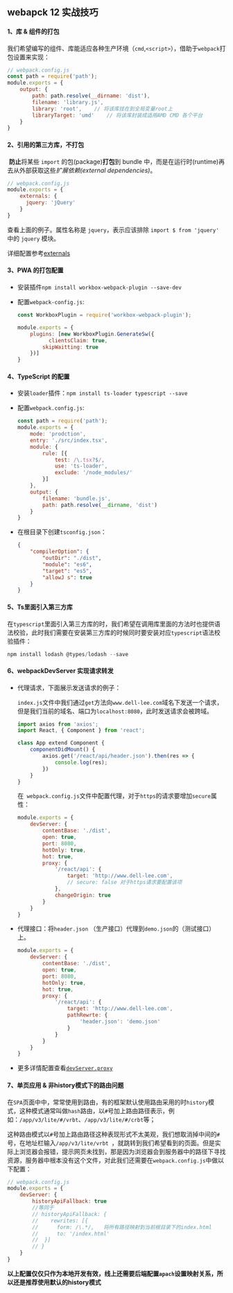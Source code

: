 ## webapck 12 实战技巧

#### 1、库 & 组件的打包

​	我们希望编写的组件、库能适应各种生产环境（`cmd`,`<script>`），借助于`webpack`打包设置来实现：

```js
// webpack.config.js
const path = require('path');
module.exports = {
    output: {
        path: path.resolve(__dirname: 'dist'),
        filename: 'library.js',
        library: 'root',	// 将该库挂在到全局变量root上
        libraryTarget: 'umd'	// 将该库封装成适用AMD CMD 各个平台
    }
}

```

####  2、引用的第三方库，不打包

​	**防止**将某些 `import` 的包(package)**打包**到 bundle 中，而是在运行时(runtime)再去从外部获取这些*扩展依赖(external dependencies)*。

```js
// webpack.config.js
module.exports = {
    externals: {
      jquery: 'jQuery'
    }
}
```

查看上面的例子。属性名称是 `jquery`，表示应该排除 `import $ from 'jquery'` 中的 `jquery` 模块。

详细配置参考[externals][1]

[1]: https://www.webpackjs.com/configuration/externals/	"externals"

#### 3、PWA 的打包配置

+ 安装插件`npm install workbox-webpack-plugin --save-dev`

+ 配置`webpack-config.js`:

  ```js
  const WorkboxPlugin = require('workbox-webpack-plugin');
  
  module.exports = {
      plugins: [new WorkboxPlugin.GenerateSw({
        	clientsClaim: true,
          skipWaitting: true
      })]
  }
  ```

  

#### 4、TypeScript 的配置 

+ 安装`loader`插件：`npm install ts-loader typescript --save`

+ 配置`webpack.config.js`:

  ```js
  const path = require('path');
  module.exports = {
      mode: 'prodction',
      entry: './src/index.tsx',
      module: {
          rule: [{
              test: /\.tsx?$/,
              use: 'ts-loader',
              exclude: '/node_modules/'
          }]
      },
      output: {
          filename: 'bundle.js',
          path: path.resolve(__dirname, 'dist')
      }
  }
  ```

+ 在根目录下创建`tsconfig.json`：

  ```json
  {
      "compilerOption": {
          "outDir": "./dist",
          "module": "es6",
          "target": "es5",
          "allowJ s": true
      }
  }
  ```

#### 5、Ts里面引入第三方库

​	在`typescript`里面引入第三方库的时，我们希望在调用库里面的方法时也提供语法校验，此时我们需要在安装第三方库的时候同时要安装对应`typescript`语法校验插件：

```js
npm install lodash @types/lodash --save
```

#### 6、webpackDevServer 实现请求转发

+ 代理请求，下面展示发送请求的例子：

  `index.js`文件中我们通过`get`方法向`www.dell-lee.com`域名下发送一个请求，但是我们当前的域名、端口为`localhost:8080`，此时发送请求会被跨域。

  ```js
  import axios from 'axios';
  import React, { Component } from 'react';
  
  class App extend Component {
      componentDidMount() {
          axios.get('/react/api/header.json').then(res => {
              console.log(res);
          })
      }
  }
  ```

  在` webpack.config.js`文件中配置代理，对于`https`的请求要增加`secure`属性：

  ```js
  module.exports = {
      devServer: {
          contentBase: './dist',
          open: true,
          port: 8080,
          hotOnly: true,
          hot: true,
          proxy: {
              '/react/api': {
                  target: 'http://www.dell-lee.com',
                  // secure: false 对于https请求要配置该项
              },
              changeOrigin: true	
          }
      }
  }
  ```

+ 代理接口：将`header.json` （生产接口）代理到`demo.json`的（测试接口）上。

  ```js
  module.exports = {
      devServer: {
          contentBase: './dist',
          open: true,
          port: 8080,
          hotOnly: true,
          hot: true,
          proxy: {
              '/react/api': {
                  target: 'http://www.dell-lee.com',
                  pathRewrte: {
                      'header.json': 'demo.json'
                  }
              }
          }
      }
  }
  ```

+ 更多详情配置查看[`devServer.proxy`][2]

  [2]: https://www.webpackjs.com/configuration/dev-server/#devserver-proxy	"devServer.proxy"

#### 7、单页应用 & 非history模式下的路由问题

​	在`SPA`页面中中，常常使用到路由，有的框架默认使用路由采用的时`history`模式，这种模式通常叫做`hash`路由，以`#`号加上路由路径表示，例如：`/app/v3/lite/#/vrbt`、`/app/v3/lite/#/crbt`等；

​	这种路由模式以`#`号加上路由路径这种表现形式不太美观，我们想取消掉中间的`#`号，在地址栏输入`/app/v3/lite/vrbt `，就跳转到我们希望看到的页面。但是实际上浏览器会报错，提示网页未找到，那是因为浏览器会到服务器中的路径下寻找资源，服务器中根本没有这个文件，对此我们还需要在`webpack.config.js`中做以下配置：

```js
// webpack.config.js
module.exports = {
    devServer: {
        historyApiFallback: true	
        //等同于
        // historyApiFallback: {
        //    rewrites: [{
        //    	form: /\.*/,   将所有路径映射到当前根目录下的index.html
        //		to: '/index.html'
        //	}]
    	// }
    }
}
```

**以上配置仅仅只作为本地开发有效，线上还需要后端配置`apach`设置映射关系，所以还是推荐使用默认的history模式**

